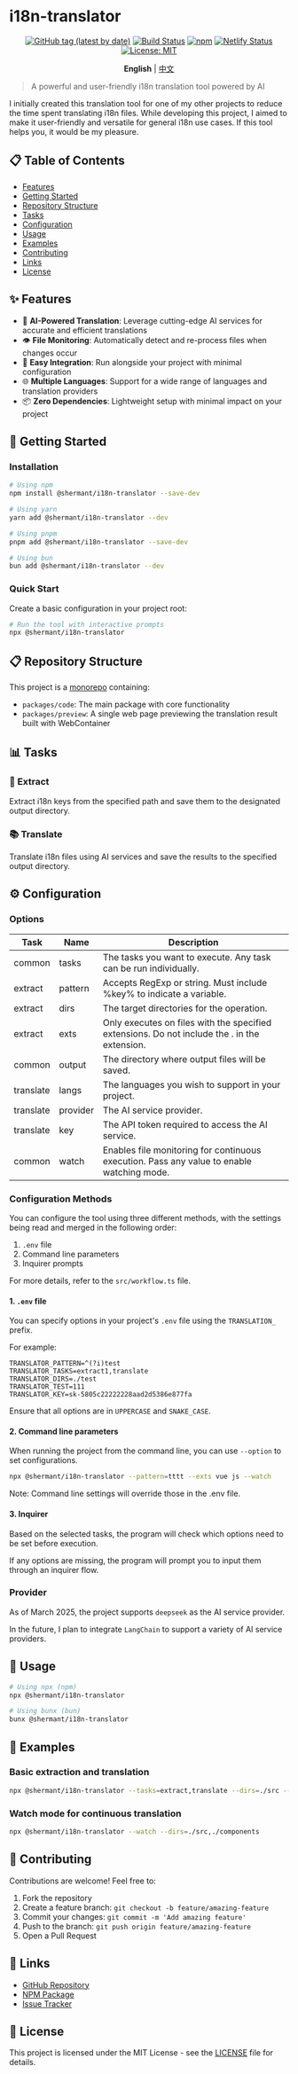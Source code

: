 # i18n-translator

<div align="center">

[![GitHub tag (latest by date)](https://img.shields.io/github/v/tag/ShermanTsang/i18n-translator?label=version)](https://github.com/ShermanTsang/i18n-translator/releases)
[![Build Status](https://github.com/ShermanTsang/i18n-translator/actions/workflows/npm-publish.yml/badge.svg)](https://github.com/ShermanTsang/i18n-translator/actions/workflows/npm-publish.yml)
[![npm](https://img.shields.io/npm/dt/@shermant/i18n-translator)](https://www.npmjs.com/package/@shermant/i18n-translator)
[![Netlify Status](https://api.netlify.com/api/v1/badges/0b28abb1-1b21-438d-9b9c-9e4ec0d60cce/deploy-status)](https://app.netlify.com/sites/i18n-translator/deploys)
[![License: MIT](https://img.shields.io/badge/License-MIT-yellow.svg)](https://opensource.org/licenses/MIT)

**English** | [中文](./README.zh.md)

</div>

> A powerful and user-friendly i18n translation tool powered by AI

I initially created this translation tool for one of my other projects to reduce the time spent translating i18n files.
While developing this project, I aimed to make it user-friendly and versatile for general i18n use cases.
If this tool helps you, it would be my pleasure.

## 📋 Table of Contents

- [Features](#-features)
- [Getting Started](#-getting-started)
- [Repository Structure](#-repository-structure)
- [Tasks](#-tasks)
- [Configuration](#️-configuration)
- [Usage](#-usage)
- [Examples](#-examples)
- [Contributing](#-contributing)
- [Links](#-links)
- [License](#-license)

## ✨ Features

- 🤖 **AI-Powered Translation**: Leverage cutting-edge AI services for accurate and efficient translations
- 👁️ **File Monitoring**: Automatically detect and re-process files when changes occur
- 🙌 **Easy Integration**: Run alongside your project with minimal configuration
- 🌐 **Multiple Languages**: Support for a wide range of languages and translation providers
- 📦 **Zero Dependencies**: Lightweight setup with minimal impact on your project

## 🚀 Getting Started

### Installation

```bash
# Using npm
npm install @shermant/i18n-translator --save-dev

# Using yarn
yarn add @shermant/i18n-translator --dev

# Using pnpm
pnpm add @shermant/i18n-translator --save-dev

# Using bun
bun add @shermant/i18n-translator --dev
```

### Quick Start

Create a basic configuration in your project root:

```bash
# Run the tool with interactive prompts
npx @shermant/i18n-translator
```

## 📋 Repository Structure

This project is a [monorepo](https://en.wikipedia.org/wiki/Monorepo) containing:

- `packages/code`: The main package with core functionality
- `packages/preview`: A single web page previewing the translation result built with WebContainer

## 📊 Tasks

### 🔎 Extract

Extract i18n keys from the specified path and save them to the designated output directory.

### 📚 Translate

Translate i18n files using AI services and save the results to the specified output directory.

## ⚙️ Configuration

### Options

| Task      | Name     | Description                                                                                  |
| --------- | -------- | -------------------------------------------------------------------------------------------- |
| common    | tasks    | The tasks you want to execute. Any task can be run individually.                             |
| extract   | pattern  | Accepts RegExp or string. Must include %key% to indicate a variable.                         |
| extract   | dirs     | The target directories for the operation.                                                    |
| extract   | exts     | Only executes on files with the specified extensions. Do not include the . in the extension. |
| common    | output   | The directory where output files will be saved.                                              |
| translate | langs    | The languages you wish to support in your project.                                           |
| translate | provider | The AI service provider.                                                                     |
| translate | key      | The API token required to access the AI service.                                             |
| common    | watch    | Enables file monitoring for continuous execution. Pass any value to enable watching mode.    |

### Configuration Methods

You can configure the tool using three different methods, with the settings being read and merged in the following order:

1. `.env` file
2. Command line parameters
3. Inquirer prompts

For more details, refer to the `src/workflow.ts` file.

#### 1. `.env` file

You can specify options in your project's `.env` file using the `TRANSLATION_` prefix.

For example:

```text
TRANSLATOR_PATTERN=^(?i)test
TRANSLATOR_TASKS=extract1,translate
TRANSLATOR_DIRS=./test
TRANSLATOR_TEST=111
TRANSLATOR_KEY=sk-5805c22222228aad2d5386e877fa
```

Ensure that all options are in `UPPERCASE` and `SNAKE_CASE`.

#### 2. Command line parameters

When running the project from the command line, you can use `--option` to set configurations.

```bash
npx @shermant/i18n-translator --pattern=tttt --exts vue js --watch
```

Note: Command line settings will override those in the .env file.

#### 3. Inquirer

Based on the selected tasks, the program will check which options need to be set before execution.

If any options are missing, the program will prompt you to input them through an inquirer flow.

### Provider

As of March 2025, the project supports `deepseek` as the AI service provider.

In the future, I plan to integrate `LangChain` to support a variety of AI service providers.

## 🚀 Usage

```bash
# Using npx (npm)
npx @shermant/i18n-translator

# Using bunx (bun)
bunx @shermant/i18n-translator
```

## 📝 Examples

### Basic extraction and translation

```bash
npx @shermant/i18n-translator --tasks=extract,translate --dirs=./src --pattern="t\('%key%'\)" --langs=zh-CN,en,ja
```

### Watch mode for continuous translation

```bash
npx @shermant/i18n-translator --watch --dirs=./src,./components
```

## 👥 Contributing

Contributions are welcome! Feel free to:

1. Fork the repository
2. Create a feature branch: `git checkout -b feature/amazing-feature`
3. Commit your changes: `git commit -m 'Add amazing feature'`
4. Push to the branch: `git push origin feature/amazing-feature`
5. Open a Pull Request

## 🔗 Links

- [GitHub Repository](https://github.com/ShermanTsang/i18n-translator)
- [NPM Package](https://www.npmjs.com/package/@shermant/i18n-translator)
- [Issue Tracker](https://github.com/ShermanTsang/i18n-translator/issues)

## 📄 License

This project is licensed under the MIT License - see the [LICENSE](LICENSE) file for details.
